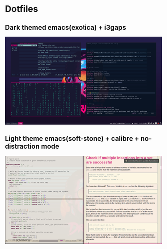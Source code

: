 # Dotfiles

## Dark themed emacs(exotica) + i3gaps
![Alt Text](img/dark-gaps.png)

## Light theme emacs(soft-stone) + calibre + no-distraction mode
![Alt Text](img/light-focus.png)
